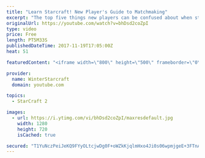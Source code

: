 ```yaml
---
title: "Learn Starcraft! New Player's Guide to Matchmaking"
excerpt: "The top five things new players can be confused about when starting off playing Starcraft 2!"
originalUrl: https://youtube.com/watch?v=bhDsd2coZpI
type: video
price: Free
length: PT5M33S
publishedDateTime: 2017-11-19T17:05:00Z
heat: 51

featuredContent: "<iframe width=\"800\" height=\"500\" frameborder=\"0\" src=\"https://www.youtube.com/embed/bhDsd2coZpI\" allow=\"accelerometer; autoplay; encrypted-media; gyroscope; picture-in-picture\" allowfullscreen></iframe>"

provider:
  name: WinterStarcraft
  domain: youtube.com

topics:
  - StarCraft 2

images:
  - url: https://i.ytimg.com/vi/bhDsd2coZpI/maxresdefault.jpg
    width: 1280
    height: 720
    isCached: true

secured: "T1YuNczPeiJeKQ9FYyOLtcjwDg0F+oWZkKjqlmHxo4Ji0s06wpmjgeE+3FTnAml5ffQHufaQ8YKClLPXWY2BqFRMRPccket0Fw/P5PpgwLZt5CuJXaqAonRkWj2VZGcHow9zIGaGo9GIgoNsih3n+182wDSP6hSY3+sc6DdznV0yj8EBOPMt16IkSHjFXEF+Dei5UyZvoQhY/eyHUucNybLrontujyHRza73ZVaJq5vlzvJDaEuc+DmWTlRO1oMAiN86n9qpsl39gzpe5fmv8xa7E4G7BN9YFlt81PqEp2HAB0GfIXat2+NYyJHuJQ7QsfgLIqu6sipUvFwcdwyyip5JYjjNP2ZuaR4PhIZ3/NFEdaqj9kdMUy5jskMgUIIz9po7so+FwV8ww1CcmtT1WM7byZYyUJLRIpF8koZrNXs=;IoW2HwqFUfBzN1HOozYDJA=="
---
```


